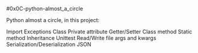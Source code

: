 #0x0C-python-almost_a_circle

Python almost a circle, in this project:

Import
Exceptions
Class
Private attribute
Getter/Setter
Class method
Static method
Inheritance
Unittest
Read/Write file
args and kwargs
Serialization/Deserialization
JSON